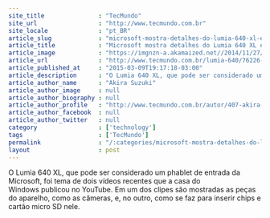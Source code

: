 ```yaml
---
site_title               : "TecMundo"
site_url                 : "http://www.tecmundo.com.br"
site_locale              : "pt_BR"
article_slug             : "microsoft-mostra-detalhes-do-lumia-640-xl-em-dois-videos"
article_title            : "Microsoft mostra detalhes do Lumia 640 XL em dois vídeos"
article_image            : "https://imgnzn-a.akamaized.net//2014/11/27/27131214523383-t1200x480.jpg"
article_url              : "http://www.tecmundo.com.br/lumia-640/76226-microsoft-mostra-detalhes-lumia-640-xl-dois-videos.htm"
article_published_at     : "2015-03-09T19:17:18-03:00"
article_description      : "O Lumia 640 XL, que pode ser considerado um phablet de entrada da Microsoft, foi tema de dois vídeos recentes que a casa do Windows publicou no YouTube. Em um dos clipes são mostradas as peças do aparelho, como as câmeras, e, no outro, como se faz para inserir chips e cartão micro SD nele."
article_author_name      : "Akira Suzuki"
article_author_image     : null
article_author_biography : null
article_author_profile   : "http://www.tecmundo.com.br/autor/407-akira-suzuki/"
article_author_facebook  : null
article_author_twitter   : null
category                 : ['technology']
tags                     : ['TecMundo']
permalink                : "/:categories/microsoft-mostra-detalhes-do-lumia-640-xl-em-dois-videos/"
layout                   : post
---
```


O Lumia 640 XL, que pode ser considerado um phablet de entrada da Microsoft, foi tema de dois vídeos recentes que a casa do Windows publicou no YouTube. Em um dos clipes são mostradas as peças do aparelho, como as câmeras, e, no outro, como se faz para inserir chips e cartão micro SD nele.

